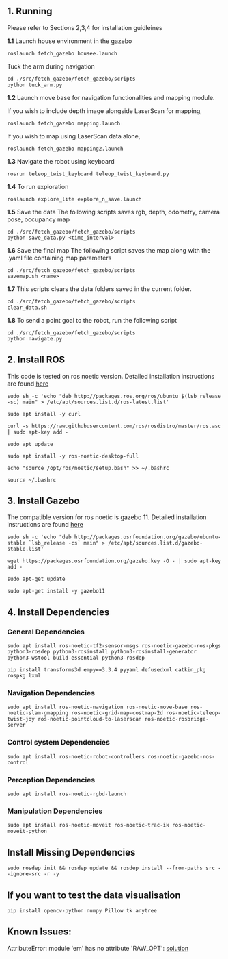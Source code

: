 ## 1. Running
Please refer to Sections 2,3,4 for installation guidleines

**1.1**  Launch house environment in the gazebo
```
roslaunch fetch_gazebo housee.launch
```
Tuck the arm during navigation
```
cd ./src/fetch_gazebo/fetch_gazebo/scripts
python tuck_arm.py
```
**1.2**  Launch move base for navigation functionalities and mapping module.

  If you wish to include depth image alongside LaserScan for mapping, 
  ```
  roslaunch fetch_gazebo mapping.launch
  ```
  If you wish to map using LaserScan data alone,
  ```
  roslaunch fetch_gazebo mapping2.launch
  ```
**1.3** Navigate the robot using keyboard
  ```
  rosrun teleop_twist_keyboard teleop_twist_keyboard.py
  ```
**1.4** To run exploration
```
roslaunch explore_lite explore_n_save.launch
```
**1.5** Save the data
The following scripts saves rgb, depth, odometry, camera pose, occupancy map
```
cd ./src/fetch_gazebo/fetch_gazebo/scripts
python save_data.py <time_interval>
```
**1.6** Save the final map
The following script saves the map along with the .yaml file containing map parameters
```
cd ./src/fetch_gazebo/fetch_gazebo/scripts
savemap.sh <name>
```
**1.7**
This scripts clears the data folders saved in the current folder.
```
cd ./src/fetch_gazebo/fetch_gazebo/scripts
clear_data.sh
```
**1.8**
To send a point goal to the robot, run the following script
```
cd ./src/fetch_gazebo/fetch_gazebo/scripts
python navigate.py
```



## 2.  Install ROS
This code is tested on ros noetic version. Detailed installation instructions are found [here](http://wiki.ros.org/noetic/Installation/Ubuntu)
```
sudo sh -c 'echo "deb http://packages.ros.org/ros/ubuntu $(lsb_release -sc) main" > /etc/apt/sources.list.d/ros-latest.list'

sudo apt install -y curl

curl -s https://raw.githubusercontent.com/ros/rosdistro/master/ros.asc | sudo apt-key add -

sudo apt update

sudo apt install -y ros-noetic-desktop-full

echo "source /opt/ros/noetic/setup.bash" >> ~/.bashrc

source ~/.bashrc
```

## 3. Install Gazebo
The compatible version for ros noetic is gazebo 11. Detailed installation instructions are found [here](https://classic.gazebosim.org/tutorials?tut=install_ubuntu&cat=install#Defaultinstallation:one-liner)

```
sudo sh -c 'echo "deb http://packages.osrfoundation.org/gazebo/ubuntu-stable `lsb_release -cs` main" > /etc/apt/sources.list.d/gazebo-stable.list'

wget https://packages.osrfoundation.org/gazebo.key -O - | sudo apt-key add -

sudo apt-get update

sudo apt-get install -y gazebo11
```
## 4. **Install Dependencies**

### General Dependencies
```
sudo apt install ros-noetic-tf2-sensor-msgs ros-noetic-gazebo-ros-pkgs python3-rosdep python3-rosinstall python3-rosinstall-generator python3-wstool build-essential python3-rosdep
```
```
pip install transforms3d empy==3.3.4 pyyaml defusedxml catkin_pkg rospkg lxml
```


### Navigation Dependencies
```
sudo apt install ros-noetic-navigation ros-noetic-move-base ros-noetic-slam-gmapping ros-noetic-grid-map-costmap-2d ros-noetic-teleop-twist-joy ros-noetic-pointcloud-to-laserscan ros-noetic-rosbridge-server
```

### Control system Dependencies
```
sudo apt install ros-noetic-robot-controllers ros-noetic-gazebo-ros-control
``` 

### Perception Dependencies
```
sudo apt install ros-noetic-rgbd-launch
```

### Manipulation Dependencies
```
sudo apt install ros-noetic-moveit ros-noetic-trac-ik ros-noetic-moveit-python
```

## **Install Missing Dependencies**
```
sudo rosdep init && rosdep update && rosdep install --from-paths src --ignore-src -r -y
```

## **If you want to test the data visualisation**
```
pip install opencv-python numpy Pillow tk anytree
```

## **Known Issues:**
AttributeError: module 'em' has no attribute 'RAW_OPT': [solution](https://github.com/ros-simulation/gazebo_ros_pkgs/issues/1519#issuecomment-2124599093)

